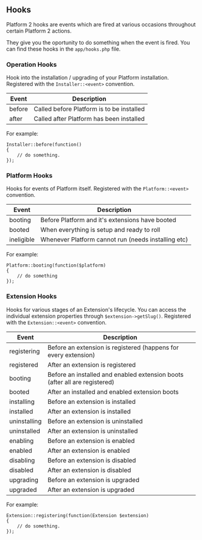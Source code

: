 ## Hooks

Platform 2 hooks are events which are fired at various occasions throughout certain Platform 2 actions.

They give you the oportunity to do something when the event is fired. You can find these hooks in the `app/hooks.php` file.

### Operation Hooks

Hook into the installation / upgrading of your Platform installation. Registered with the `Installer::<event>` convention.

Event | Description
----- | ------------
before | Called before Platform is to be installed
after | Called after Platform has been installed

For example:

	Installer::before(function()
	{
		// do something.
	});


### Platform Hooks

Hooks for events of Platform itself. Registered with the `Platform::<event>` convention.

Event | Description
----- | ------------
booting | Before Platform and it's extensions have booted
booted | When everything is setup and ready to roll
ineligible | Whenever Platform cannot run (needs installing etc)

For example:

	Platform::booting(function($platform)
	{
		// do something
	});


### Extension Hooks

Hooks for various stages of an Extension's lifecycle. You can access the individual extension properties through `$extension->getSlug()`. Registered with the `Extension::<event>` convention.

Event | Description
----- | ------------
registering | Before an extension is registered (happens for every extension)
registered | After an extension is registered
booting | Before an installed and enabled extension boots (after all are registered)
booted | After an installed and enabled extension boots
installing | Before an extension is installed
installed | After an extension is installed
uninstalling | Before an extension is uninstalled
uninstalled | After an extension is uninstalled
enabling | Before an extension is enabled
enabled | After an extension is enabled
disabling | Before an extension is disabled
disabled | After an extension is disabled
upgrading | Before an extension is upgraded
upgraded | After an extension is upgraded

For example:

	Extension::registering(function(Extension $extension)
	{
		// do something.
	});
